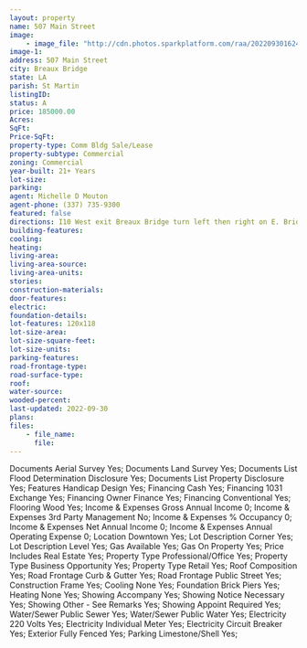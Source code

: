 ```yaml
---
layout: property
name: 507 Main Street 
image:
    - image_file: "http://cdn.photos.sparkplatform.com/raa/20220930162425704145000000.jpg"
image-1:
address: 507 Main Street
city: Breaux Bridge
state: LA
parish: St Martin
listingID: 
status: A
price: 185000.00
Acres: 
SqFt: 
Price-SqFt: 
property-type: Comm Bldg Sale/Lease
property-subtype: Commercial
zoning: Commercial
year-built: 21+ Years
lot-size: 
parking: 
agent: Michelle D Mouton
agent-phone: (337) 735-9300
featured: false
directions: I10 West exit Breaux Bridge turn left then right on E. Bridge St. Left on S. Main St. property on the left.
building-features: 
cooling: 
heating: 
living-area: 
living-area-source: 
living-area-units: 
stories: 
construction-materials: 
door-features: 
electric: 
foundation-details: 
lot-features: 120x118
lot-size-area: 
lot-size-square-feet: 
lot-size-units: 
parking-features: 
road-frontage-type: 
road-surface-type: 
roof: 
water-source: 
wooded-percent: 
last-updated: 2022-09-30
plans: 
files:
    - file_name:
      file:
---
```

Documents	Aerial Survey	Yes;
Documents	Land Survey	Yes;
Documents List	Flood Determination Disclosure	Yes;
Documents List	Property Disclosure	Yes;
Features	Handicap Design	Yes;
Financing	Cash	Yes;
Financing	1031 Exchange	Yes;
Financing	Owner Finance	Yes;
Financing	Conventional	Yes;
Flooring	Wood	Yes;
Income & Expenses	Gross Annual Income	0;
Income & Expenses	3rd Party Management	No;
Income & Expenses	% Occupancy	0;
Income & Expenses	Net Annual Income	0;
Income & Expenses	Annual Operating Expense	0;
Location	Downtown	Yes;
Lot Description	Corner	Yes;
Lot Description	Level	Yes;
Gas	Available	Yes;
Gas	On Property	Yes;
Price Includes	Real Estate	Yes;
Property Type	Professional/Office	Yes;
Property Type	Business Opportunity	Yes;
Property Type	Retail	Yes;
Roof	Composition	Yes;
Road Frontage	Curb & Gutter	Yes;
Road Frontage	Public Street	Yes;
Construction	Frame	Yes;
Cooling	None	Yes;
Foundation	Brick Piers	Yes;
Heating	None	Yes;
Showing	Accompany	Yes;
Showing	Notice Necessary	Yes;
Showing	Other - See Remarks	Yes;
Showing	Appoint Required	Yes;
Water/Sewer	Public Sewer	Yes;
Water/Sewer	Public Water	Yes;
Electricity	220 Volts	Yes;
Electricity	Individual Meter	Yes;
Electricity	Circuit Breaker	Yes;
Exterior	Fully Fenced	Yes;
Parking	Limestone/Shell	Yes;

